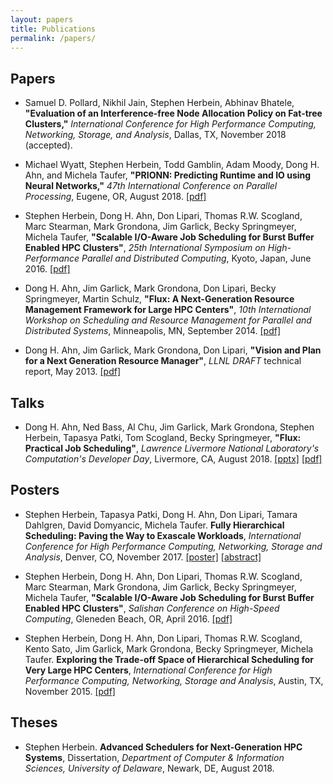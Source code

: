 ```yaml
---
layout: papers
title: Publications
permalink: /papers/
---
```


## Papers

 * Samuel D. Pollard, Nikhil Jain, Stephen Herbein, Abhinav Bhatele,
   **"Evaluation of an Interference-free Node Allocation Policy on Fat-tree
   Clusters,"** *International Conference for High Performance Computing,
   Networking, Storage, and Analysis*, Dallas, TX, November 2018 (accepted).

 * Michael Wyatt, Stephen Herbein, Todd Gamblin, Adam Moody, Dong H. Ahn, and
   Michela Taufer, **"PRIONN: Predicting Runtime and IO using Neural
   Networks,"** *47th International Conference on Parallel Processing*, Eugene,
   OR, August 2018. [[pdf]](Flux-ICPP-2018.pdf)

 * Stephen Herbein, Dong H. Ahn, Don Lipari, Thomas R.W. Scogland,
   Marc Stearman, Mark Grondona, Jim Garlick, Becky Springmeyer,
   Michela Taufer, **"Scalable I/O-Aware Job Scheduling for Burst
   Buffer Enabled HPC Clusters"**, *25th International Symposium on
   High-Performance Parallel and Distributed Computing*, Kyoto, Japan,
   June 2016. [[pdf]](Flux-HPDC-2016.pdf)

 * Dong H. Ahn, Jim Garlick, Mark Grondona, Don Lipari, Becky Springmeyer,
   Martin Schulz, **"Flux: A Next-Generation Resource Management Framework for
   Large HPC Centers"**, *10th International Workshop on Scheduling and Resource
   Management for Parallel and Distributed Systems*, Minneapolis, MN,
   September 2014. [[pdf]](Flux-SRMPDS-final.pdf)

 * Dong H. Ahn, Jim Garlick, Mark Grondona, Don Lipari, **"Vision and Plan
   for a Next Generation Resource Manager"**, *LLNL DRAFT* technical report,
   May 2013. [[pdf]](Flux-vision-draft.pdf)

## Talks

 * Dong H. Ahn, Ned Bass, Al Chu, Jim Garlick, Mark Grondona, Stephen Herbein,
   Tapasya Patki, Tom Scogland, Becky Springmeyer, **"Flux: Practical Job
   Scheduling"**, *Lawrence Livermore National Laboratory's Computation's
   Developer Day*, Livermore, CA, August 2018.
   [[pptx]](Flux-DevDay-2018-Slides.pptx) [[pdf]](Flux-DevDay-2018-Slides.pdf)

## Posters

 * Stephen Herbein, Tapasya Patki, Dong H. Ahn, Don Lipari, Tamara
   Dahlgren, David Domyancic, Michela Taufer. **Fully Hierarchical
   Scheduling: Paving the Way to Exascale Workloads**, *International
   Conference for High Performance Computing, Networking, Storage and
   Analysis*, Denver, CO, November 2017.
   [[poster]](Flux-Supercomputing-2017-Poster.pdf)
   [[abstract]](Flux-Supercomputing-2017-Abstract.pdf)

 * Stephen Herbein, Dong H. Ahn, Don Lipari, Thomas R.W. Scogland,
   Marc Stearman, Mark Grondona, Jim Garlick, Becky Springmeyer,
   Michela Taufer, **"Scalable I/O-Aware Job Scheduling for Burst
   Buffer Enabled HPC Clusters"**, *Salishan Conference on High-Speed
   Computing*, Gleneden Beach, OR, April 2016. [[pdf]](Flux-Salishan-2016.pdf)

 * Stephen Herbein, Dong H. Ahn, Don Lipari, Thomas R.W. Scogland,
   Kento Sato, Jim Garlick, Mark Grondona, Becky Springmeyer, Michela
   Taufer. **Exploring the Trade-off Space of Hierarchical Scheduling
   for Very Large HPC Centers**, *International Conference for High
   Performance Computing, Networking, Storage and Analysis*, Austin,
   TX, November 2015. [[pdf]](Flux-Supercomputing-2015.pdf)

## Theses

 * Stephen Herbein. **Advanced Schedulers for Next-Generation HPC Systems**,
   Dissertation, *Department of Computer & Information Sciences, University of
   Delaware*, Newark, DE, August 2018.
